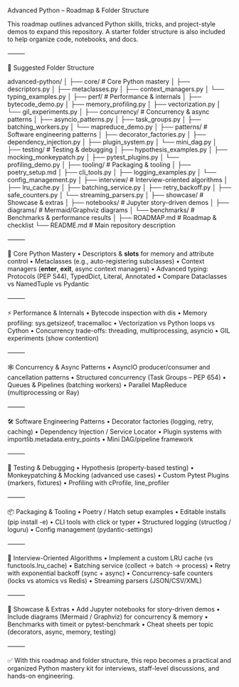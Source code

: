 Advanced Python – Roadmap & Folder Structure

This roadmap outlines advanced Python skills, tricks, and project-style demos to expand this repository. A starter folder structure is also included to help organize code, notebooks, and docs.

⸻

📂 Suggested Folder Structure

advanced-python/
│
├── core/                  # Core Python mastery
│   ├── descriptors.py
│   ├── metaclasses.py
│   ├── context_managers.py
│   └── typing_examples.py
│
├── perf/                  # Performance & internals
│   ├── bytecode_demo.py
│   ├── memory_profiling.py
│   ├── vectorization.py
│   └── gil_experiments.py
│
├── concurrency/           # Concurrency & async patterns
│   ├── asyncio_patterns.py
│   ├── task_groups.py
│   ├── batching_workers.py
│   └── mapreduce_demo.py
│
├── patterns/              # Software engineering patterns
│   ├── decorator_factories.py
│   ├── dependency_injection.py
│   ├── plugin_system.py
│   └── mini_dag.py
│
├── testing/               # Testing & debugging
│   ├── hypothesis_examples.py
│   ├── mocking_monkeypatch.py
│   ├── pytest_plugins.py
│   └── profiling_demo.py
│
├── tooling/               # Packaging & tooling
│   ├── poetry_setup.md
│   ├── cli_tools.py
│   ├── logging_examples.py
│   └── config_management.py
│
├── interview/             # Interview-oriented algorithms
│   ├── lru_cache.py
│   ├── batching_service.py
│   ├── retry_backoff.py
│   ├── safe_counters.py
│   └── streaming_parsers.py
│
├── showcase/              # Showcase & extras
│   ├── notebooks/         # Jupyter story-driven demos
│   ├── diagrams/          # Mermaid/Graphviz diagrams
│   └── benchmarks/        # Benchmarks & performance results
│
├── ROADMAP.md             # Roadmap & checklist
└── README.md              # Main repository description


⸻

🐍 Core Python Mastery
	•	Descriptors & __slots__ for memory and attribute control
	•	Metaclasses (e.g., auto-registering subclasses)
	•	Context managers (__enter__, __exit__, async context managers)
	•	Advanced typing: Protocols (PEP 544), TypedDict, Literal, Annotated
	•	Compare Dataclasses vs NamedTuple vs Pydantic

⸻

⚡ Performance & Internals
	•	Bytecode inspection with dis
	•	Memory profiling: sys.getsizeof, tracemalloc
	•	Vectorization vs Python loops vs Cython
	•	Concurrency trade-offs: threading, multiprocessing, asyncio
	•	GIL experiments (show contention)

⸻

🕸️ Concurrency & Async Patterns
	•	AsyncIO producer/consumer and cancellation patterns
	•	Structured concurrency (Task Groups – PEP 654)
	•	Queues & Pipelines (batching workers)
	•	Parallel MapReduce (multiprocessing or Ray)

⸻

🛠️ Software Engineering Patterns
	•	Decorator factories (logging, retry, caching)
	•	Dependency Injection / Service Locator
	•	Plugin systems with importlib.metadata.entry_points
	•	Mini DAG/pipeline framework

⸻

🔬 Testing & Debugging
	•	Hypothesis (property-based testing)
	•	Monkeypatching & Mocking (advanced use cases)
	•	Custom Pytest Plugins (markers, fixtures)
	•	Profiling with cProfile, line_profiler

⸻

📦 Packaging & Tooling
	•	Poetry / Hatch setup examples
	•	Editable installs (pip install -e)
	•	CLI tools with click or typer
	•	Structured logging (structlog / loguru)
	•	Config management (pydantic-settings)

⸻

🤖 Interview-Oriented Algorithms
	•	Implement a custom LRU cache (vs functools.lru_cache)
	•	Batching service (collect → batch → process)
	•	Retry with exponential backoff (sync + async)
	•	Concurrency-safe counters (locks vs atomics vs Redis)
	•	Streaming parsers (JSON/CSV/XML)

⸻

🎨 Showcase & Extras
	•	Add Jupyter notebooks for story-driven demos
	•	Include diagrams (Mermaid / Graphviz) for concurrency & memory
	•	Benchmarks with timeit or pytest-benchmark
	•	Cheat sheets per topic (decorators, async, memory, testing)

⸻

✅ With this roadmap and folder structure, this repo becomes a practical and organized Python mastery kit for interviews, staff-level discussions, and hands-on engineering.